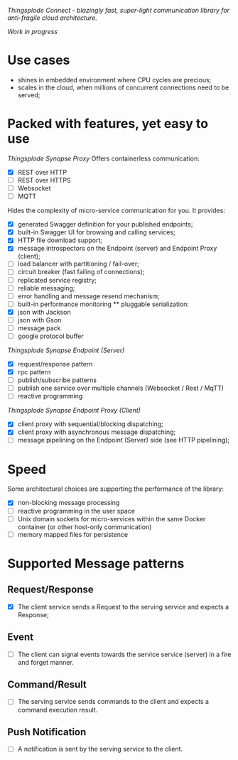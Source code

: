 *Thingsplode Connect - blazingly fast, super-light communication library for anti-fragile cloud architecture.*

*Work in progress*

# Use cases
* shines in embedded environment where CPU cycles are precious;
* scales in the cloud, when millions of concurrent connections need to be served;

# Packed with features, yet easy to use
*Thingsplode Synapse Proxy*
Offers containerless communication:
- [x] REST over HTTP
- [ ] REST over HTTPS
- [ ] Websocket
- [ ] MQTT

Hides the complexity of micro-service communication for you. It provides:
- [x] generated Swagger definition for your published endpoints;
- [x] built-in Swagger UI for browsing and calling services;
- [x] HTTP file download support;
- [x] message introspectors on the Endpoint (server) and Endpoint Proxy (client);
- [ ] load balancer with partitioning / fail-over;
- [ ] circuit breaker (fast failing of connections);
- [ ] replicated service registry;
- [ ] reliable messaging;
- [ ] error handling and message resend mechanism;
- [ ] built-in performance monitoring
** pluggable serialization:
- [x] json with Jackson
- [ ] json with Gson
- [ ] message pack
- [ ] google protocol buffer

*Thingsplode Synapse Endpoint (Server)*
- [x] request/response pattern
- [x] rpc pattern
- [ ] publish/subscribe patterns
- [ ] publish one service over multiple channels (Websocket / Rest / MqTT)
- [ ] reactive programming

*Thingsplode Synapse Endpoint Proxy (Client)*
- [x] client proxy with sequential/blocking dispatching;
- [x] client proxy with asynchronous message dispatching;
- [ ] message pipelining on the Endpoint (Server) side (see HTTP pipelining);

# Speed
Some architectural choices are supporting the performance of the library:
- [x] non-blocking message processing 
- [ ] reactive programming in the user space
- [ ] Unix domain sockets for micro-services within the same Docker container (or other host-only communication)
- [ ] memory mapped files for persistence

# Supported Message patterns

## Request/Response

- [x] The client service sends a Request to the serving service and expects a Response;

## Event

- [ ] The client can signal events towards the service service (server) in a fire and forget manner.

## Command/Result

- [ ] The serving service sends commands to the client and expects a command execution result.

## Push Notification

- [ ] A notification is sent by the serving service to the client.